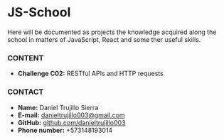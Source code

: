 # JS-School
Here will be documented as projects the knowledge acquired along the school in matters of JavaScript, React and some ther useful skills.

### CONTENT
* **Challenge C02:** RESTful APIs and HTTP requests

### CONTACT
* **Name:** Daniel Trujillo Sierra
* **E-mail:** danieltrujillo003@gmail.com
* **GitHub:** [github.com/danieltrujillo003](https://github.com/danieltrujillo003)
* **Phone number:** +573148193014